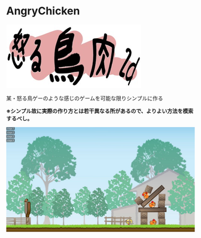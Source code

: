 AngryChicken
============

![Title](Title.jpg)

某・怒る鳥ゲーのような感じのゲームを可能な限りシンプルに作る

**※シンプル故に実際の作り方とは若干異なる所があるので、よりよい方法を模索するべし。**

![Image](Image.jpg)